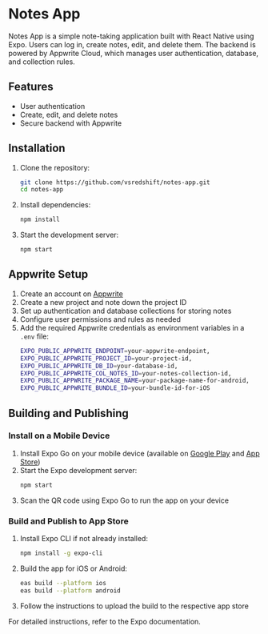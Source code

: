# Notes App

Notes App is a simple note-taking application built with React Native using Expo. Users can log in, create notes, edit, and delete them. The backend is powered by Appwrite Cloud, which manages user authentication, database, and collection rules.

## Features

- User authentication
- Create, edit, and delete notes
- Secure backend with Appwrite

## Installation

1. Clone the repository:
   ```sh
   git clone https://github.com/vsredshift/notes-app.git
   cd notes-app
   ```
2. Install dependencies:
   ```sh
   npm install
   ```
3. Start the development server:
   ```sh
   npm start
   ```

## Appwrite Setup

1. Create an account on [Appwrite](https://appwrite.io/)
2. Create a new project and note down the project ID
3. Set up authentication and database collections for storing notes
4. Configure user permissions and rules as needed
5. Add the required Appwrite credentials as environment variables in a `.env` file:
   ```sh
   EXPO_PUBLIC_APPWRITE_ENDPOINT=your-appwrite-endpoint,
   EXPO_PUBLIC_APPWRITE_PROJECT_ID=your-project-id,
   EXPO_PUBLIC_APPWRITE_DB_ID=your-database-id,
   EXPO_PUBLIC_APPWRITE_COL_NOTES_ID=your-notes-collection-id,
   EXPO_PUBLIC_APPWRITE_PACKAGE_NAME=your-package-name-for-android,
   EXPO_PUBLIC_APPWRITE_BUNDLE_ID=your-bundle-id-for-iOS
   ```

## Building and Publishing

### Install on a Mobile Device

1. Install Expo Go on your mobile device (available on [Google Play](https://play.google.com/) and [App Store](https://www.apple.com/app-store/))
2. Start the Expo development server:
   ```sh
   npm start
   ```
3. Scan the QR code using Expo Go to run the app on your device

### Build and Publish to App Store

1. Install Expo CLI if not already installed:
   ```sh
   npm install -g expo-cli
   ```
2. Build the app for iOS or Android:
   ```sh
   eas build --platform ios
   eas build --platform android
   ```
3. Follow the instructions to upload the build to the respective app store

For detailed instructions, refer to the Expo documentation.

